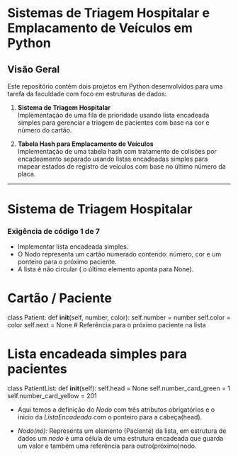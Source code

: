 # Sistemas de Triagem Hospitalar e Emplacamento de Veículos em Python


## Visão Geral

Este repositório contém dois projetos em Python desenvolvidos para uma tarefa da faculdade com foco em estruturas de dados:

1. **Sistema de Triagem Hospitalar**  
   Implementação de uma fila de prioridade usando lista encadeada simples para gerenciar a triagem de pacientes com base na cor e número do cartão.

2. **Tabela Hash para Emplacamento de Veículos**  
   Implementação de uma tabela hash com tratamento de colisões por encadeamento separado usando listas encadeadas simples para mapear estados de registro de veículos com base no último número da placa.

---

# Sistema de Triagem Hospitalar

### Exigência de código 1 de 7
- Implementar lista encadeada simples.
- O Nodo representa um cartão numerado contendo: número, cor e um ponteiro para o próximo paciente.
- A lista é não circular ( o último elemento aponta para None).

# Cartão / Paciente
class Patient:
    def __init__(self, number, color):
        self.number = number
        self.color = color
        self.next = None  # Referência para o próximo paciente na lista

# Lista encadeada simples para pacientes
class PatientList:
    def __init__(self):
        self.head = None
        self.number_card_green = 1
        self.number_card_yellow = 201

- Aqui temos a definição do *Nodo* com três atributos obrigatórios e o inicio da *ListaEncadeada* com o ponteiro para a cabeça(head).

- *Nodo(nó):* Representa um elemento (Paciente) da lista, em estrutura de dados um *nodo* é uma célula de uma estrutura encadeada que guarda um valor e também uma referência para outro(próximo)nodo.